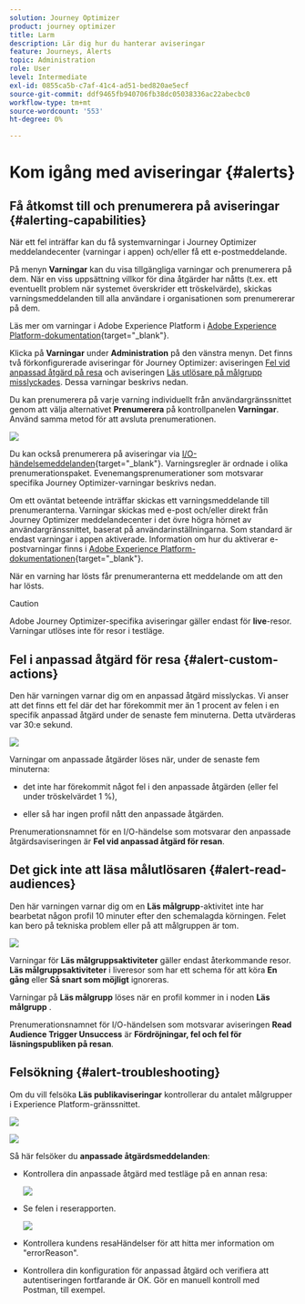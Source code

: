 ```yaml
---
solution: Journey Optimizer
product: journey optimizer
title: Larm
description: Lär dig hur du hanterar aviseringar
feature: Journeys, Alerts
topic: Administration
role: User
level: Intermediate
exl-id: 0855ca5b-c7af-41c4-ad51-bed820ae5ecf
source-git-commit: ddf9465fb940706fb38dc05038336ac22abecbc0
workflow-type: tm+mt
source-wordcount: '553'
ht-degree: 0%

---
```


# Kom igång med aviseringar {#alerts}

## Få åtkomst till och prenumerera på aviseringar {#alerting-capabilities}

När ett fel inträffar kan du få systemvarningar i Journey Optimizer meddelandecenter (varningar i appen) och/eller få ett e-postmeddelande.

På menyn **Varningar** kan du visa tillgängliga varningar och prenumerera på dem. När en viss uppsättning villkor för dina åtgärder har nåtts (t.ex. ett eventuellt problem när systemet överskrider ett tröskelvärde), skickas varningsmeddelanden till alla användare i organisationen som prenumererar på dem.

<!--These messages can repeat over a pre-defined time interval until the alert has been resolved.-->

Läs mer om varningar i Adobe Experience Platform i [Adobe Experience Platform-dokumentation](https://experienceleague.adobe.com/docs/experience-platform/observability/alerts/overview.html){target="_blank"}.

Klicka på **Varningar** under **Administration** på den vänstra menyn. Det finns två förkonfigurerade aviseringar för Journey Optimizer: aviseringen [Fel vid anpassad åtgärd på resa](#alert-custom-actions) och aviseringen [Läs utlösare på målgrupp misslyckades](#alert-read-audiences). Dessa varningar beskrivs nedan.

Du kan prenumerera på varje varning individuellt från användargränssnittet genom att välja alternativet **Prenumerera** på kontrollpanelen **Varningar**. Använd samma metod för att avsluta prenumerationen.

![](assets/alert-subscribe.png)

Du kan också prenumerera på aviseringar via [I/O-händelsemeddelanden](https://experienceleague.adobe.com/docs/experience-platform/observability/alerts/subscribe.html){target="_blank"}. Varningsregler är ordnade i olika prenumerationspaket. Evenemangsprenumerationer som motsvarar specifika Journey Optimizer-varningar beskrivs nedan.

Om ett oväntat beteende inträffar skickas ett varningsmeddelande till prenumeranterna. Varningar skickas med e-post och/eller direkt från Journey Optimizer meddelandecenter i det övre högra hörnet av användargränssnittet, baserat på användarinställningarna. Som standard är endast varningar i appen aktiverade. Information om hur du aktiverar e-postvarningar finns i [Adobe Experience Platform-dokumentationen](https://experienceleague.adobe.com/docs/experience-platform/observability/alerts/ui.html#enable-email-alerts){target="_blank"}.

När en varning har lösts får prenumeranterna ett meddelande om att den har lösts.

>[!CAUTION]
>
>Adobe Journey Optimizer-specifika aviseringar gäller endast för **live**-resor. Varningar utlöses inte för resor i testläge.

## Fel i anpassad åtgärd för resa {#alert-custom-actions}

Den här varningen varnar dig om en anpassad åtgärd misslyckas. Vi anser att det finns ett fel där det har förekommit mer än 1 procent av felen i en specifik anpassad åtgärd under de senaste fem minuterna. Detta utvärderas var 30:e sekund.

![](assets/alerts-custom-action.png)

Varningar om anpassade åtgärder löses när, under de senaste fem minuterna:

* det inte har förekommit något fel i den anpassade åtgärden (eller fel under tröskelvärdet 1 %),

* eller så har ingen profil nått den anpassade åtgärden.

Prenumerationsnamnet för en I/O-händelse som motsvarar den anpassade åtgärdsaviseringen är **Fel vid anpassad åtgärd för resan**.

## Det gick inte att läsa målutlösaren {#alert-read-audiences}

Den här varningen varnar dig om en **Läs målgrupp**-aktivitet inte har bearbetat någon profil 10 minuter efter den schemalagda körningen. Felet kan bero på tekniska problem eller på att målgruppen är tom.

![](assets/alerts1.png)

Varningar för **Läs målgruppsaktiviteter** gäller endast återkommande resor. **Läs målgruppsaktiviteter** i liveresor som har ett schema för att köra **En gång** eller **Så snart som möjligt** ignoreras.

Varningar på **Läs målgrupp** löses när en profil kommer in i noden **Läs målgrupp** .

Prenumerationsnamnet för I/O-händelsen som motsvarar aviseringen **Read Audience Trigger Unsuccess** är **Fördröjningar, fel och fel för läsningspubliken på resan**.

## Felsökning {#alert-troubleshooting}

Om du vill felsöka **Läs publikaviseringar** kontrollerar du antalet målgrupper i Experience Platform-gränssnittet.

![](assets/alert-troubleshooting-0.png)

![](assets/alert-troubleshooting-1.png)

Så här felsöker du **anpassade åtgärdsmeddelanden**:

* Kontrollera din anpassade åtgärd med testläge på en annan resa:

  ![](assets/alert-troubleshooting-2.png)

* Se felen i reserapporten.

  ![](assets/alert-troubleshooting-3.png)

* Kontrollera kundens resaHändelser för att hitta mer information om &quot;errorReason&quot;.
* Kontrollera din konfiguration för anpassad åtgärd och verifiera att autentiseringen fortfarande är OK. Gör en manuell kontroll med Postman,
till exempel.
